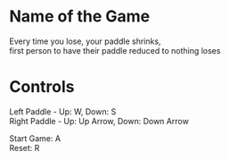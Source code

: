 # Name of the Game
Every time you lose, your paddle shrinks,  
first person to have their paddle reduced to nothing loses  

# Controls
Left Paddle - Up: W, Down: S  
Right Paddle - Up: Up Arrow, Down: Down Arrow  
  
Start Game: A  
Reset: R  

